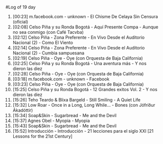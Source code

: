 #Log of 19 day

1. [00:23] m.facebook.com - unknown - El Chisme De Celaya Sin Censura (oficial)
1. [02:08] Celso Piña y su Ronda Bogotá - Aquí Presente Compa - Aunque no sea conmigo (con Café Tacvba)
1. [02:12] Celso Piña - Zona Preferente - En Vivo Desde el Auditorio Nacional (2) - Como El Viento
1. [02:14] Celso Piña - Zona Preferente - En Vivo Desde el Auditorio Nacional (2) - Cumbia sampuesana
1. [02:19] Celso Piña - Oye - Oye (con Orquesta de Baja California)
1. [02:25] Celso Piña y su Ronda Bogotá - Una aventura más - Y nos dieron las diez
1. [02:28] Celso Piña - Oye - Oye (con Orquesta de Baja California)
1. [03:18] m.facebook.com - unknown - Facebook
1. [03:23] Celso Piña - Oye - Oye (con Orquesta de Baja California)
1. [15:25] Celso Piña y su Ronda Bogotá - 12 Grandes exitos Vol. 2 - Y nos dieron las diez
1. [15:26] Teho Teardo & Blixa Bargeld - Still Smiling - A Quiet Life
1. [15:32] Low Roar - Once in a Long, Long While... - Bones (con Jófríður Ákadóttir)
1. [15:34] Soap&Skin - Sugarbread - Me and the Devil
1. [15:37] Agnes Obel - Myopia - Myopia
1. [15:43] Soap&Skin - Sugarbread - Me and the Devil
1. [15:52] Introducción - Introducción - 21 lecciones para el siglo XXI [21 Lessons for the 21st Century]
